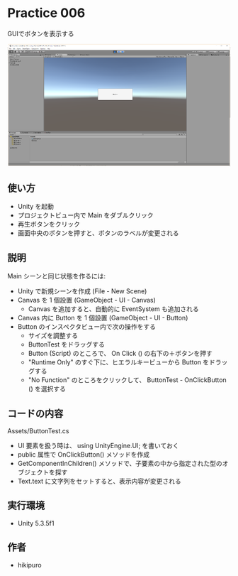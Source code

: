 ﻿# Practice 006

GUIでボタンを表示する

![Practice 006](https://raw.githubusercontent.com/hikipuro/UnityPractice/image/image/screenshot/Practice-006.png)

## 使い方

- Unity を起動
- プロジェクトビュー内で Main をダブルクリック
- 再生ボタンをクリック
- 画面中央のボタンを押すと、ボタンのラベルが変更される

## 説明

Main シーンと同じ状態を作るには:

- Unity で新規シーンを作成 (File - New Scene)
- Canvas を 1 個設置 (GameObject - UI - Canvas)
  - Canvas を追加すると、自動的に EventSystem も追加される
- Canvas 内に Button を 1 個設置 (GameObject - UI - Button)
- Button のインスペクタビュー内で次の操作をする
  - サイズを調整する
  - ButtonTest をドラッグする
  - Button (Script) のところで、 On Click () の右下の＋ボタンを押す
  - "Runtime Only" のすぐ下に、ヒエラルキービューから Button をドラッグする
  - "No Function" のところをクリックして、 ButtonTest - OnClickButton () を選択する

## コードの内容

Assets/ButtonTest.cs

- UI 要素を扱う時は、 using UnityEngine.UI; を書いておく
- public 属性で OnClickButton() メソッドを作成
- GetComponentInChildren() メソッドで、子要素の中から指定された型のオブジェクトを探す
- Text.text に文字列をセットすると、表示内容が変更される

## 実行環境

- Unity 5.3.5f1

## 作者

- hikipuro
